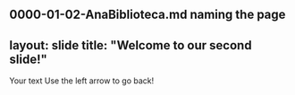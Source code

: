 0000-01-02-AnaBiblioteca.md naming the page
---
layout: slide
title: "Welcome to our second slide!"
---
Your text
Use the left arrow to go back!
